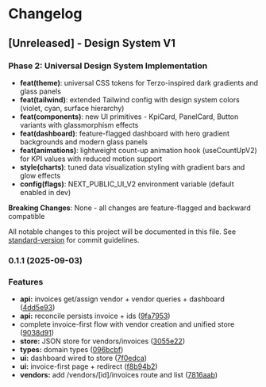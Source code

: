 # Changelog

## [Unreleased] - Design System V1

### Phase 2: Universal Design System Implementation

* **feat(theme)**: universal CSS tokens for Terzo-inspired dark gradients and glass panels
* **feat(tailwind)**: extended Tailwind config with design system colors (violet, cyan, surface hierarchy)
* **feat(components)**: new UI primitives - KpiCard, PanelCard, Button variants with glassmorphism effects
* **feat(dashboard)**: feature-flagged dashboard with hero gradient backgrounds and modern glass panels
* **feat(animations)**: lightweight count-up animation hook (useCountUpV2) for KPI values with reduced motion support
* **style(charts)**: tuned data visualization styling with gradient bars and glow effects
* **config(flags)**: NEXT_PUBLIC_UI_V2 environment variable (default enabled in dev)

**Breaking Changes**: None - all changes are feature-flagged and backward compatible


All notable changes to this project will be documented in this file. See [standard-version](https://github.com/conventional-changelog/standard-version) for commit guidelines.

### 0.1.1 (2025-09-03)


### Features

* **api:** invoices get/assign vendor + vendor queries + dashboard ([4dd5e93](https://github.com/jmduby/DRIFT.AI/commit/4dd5e93b6f9d7fd81938aa5473bb42d5023d1d96))
* **api:** reconcile persists invoice + ids ([9fa7953](https://github.com/jmduby/DRIFT.AI/commit/9fa7953015ad453752c8e696b8a9d7552df686da))
* complete invoice-first flow with vendor creation and unified store ([9038d91](https://github.com/jmduby/DRIFT.AI/commit/9038d91088dca09508b904015f13ef3f8dbb81bd))
* **store:** JSON store for vendors/invoices ([3055e22](https://github.com/jmduby/DRIFT.AI/commit/3055e2266560b362ad6c50221a71e124211eeb52))
* **types:** domain types ([096bcbf](https://github.com/jmduby/DRIFT.AI/commit/096bcbfcc712b25f9136be095b478f0c3c3a8905))
* **ui:** dashboard wired to store ([7f0edca](https://github.com/jmduby/DRIFT.AI/commit/7f0edcab6e6d784efa8fa0c9a88009965500544e))
* **ui:** invoice-first page + redirect ([f8b94b2](https://github.com/jmduby/DRIFT.AI/commit/f8b94b2874410ac56605e938f7fc89bdab511ac4))
* **vendors:** add /vendors/[id]/invoices route and list ([7816aab](https://github.com/jmduby/DRIFT.AI/commit/7816aabd8fbac5ea69f5013a7eb3a162cecca24b))
